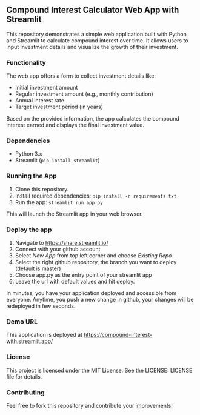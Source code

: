 ## Compound Interest Calculator Web App with Streamlit

This repository demonstrates a simple web application built with Python and Streamlit to calculate compound interest over time. It allows users to input investment details and visualize the growth of their investment.

### Functionality

The web app offers a form to collect investment details like:

* Initial investment amount
* Regular investment amount (e.g., monthly contribution)
* Annual interest rate
* Target investment period (in years)

Based on the provided information, the app calculates the compound interest earned and displays the final investment value. 

### Dependencies

* Python 3.x
* Streamlit (`pip install streamlit`)

### Running the App

1. Clone this repository.
2. Install required dependencies: `pip install -r requirements.txt`
3. Run the app: `streamlit run app.py`

This will launch the Streamlit app in your web browser.

### Deploy the app
1. Navigate to https://share.streamlit.io/ 
2. Connect with your github account
3. Select *New App* from top left corner and choose *Existing Repo*
4. Select the right github repository, the branch you want to deploy (default is master)
5. Choose app.py as the entry point of your streamlit app
6. Leave the url with default values and hit deploy.

In minutes, you have your application deployed and accessible from everyone. Anytime, you push a new change in github, your changes will be redeployed in few seconds.

### Demo URL
This application is deployed at https://compound-interest-with.streamlit.app/
### License

This project is licensed under the MIT License. See the LICENSE: LICENSE file for details.

### Contributing

Feel free to fork this repository and contribute your improvements!

